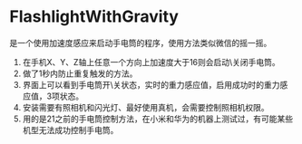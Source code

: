 # FlashlightWithGravity
是一个使用加速度感应来启动手电筒的程序，使用方法类似微信的摇一摇。

1. 在手机X、Y、Z轴上任意一个方向上加速度大于16则会启动\关闭手电筒。
2. 做了1秒内防止重复触发的方法。
3. 界面上可以看到手电筒开\关状态，实时的重力感应值，启用成功时的重力感应值，3项状态。
4. 安装需要有照相机和闪光灯、最好使用真机，会需要控制照相机权限。
5. 用的是21之前的手电筒控制方法，在小米和华为的机器上测试过，有可能某些机型无法成功控制手电筒。
